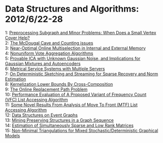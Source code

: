 # Data Structures and Algorithms: 2012/6/22-28  
1: [Preprocessing Subgraph and Minor Problems: When Does a Small Vertex  Cover Help?](https://doi.org/10.48550/arXiv.1206.4912)  
2: [The McDougal Cave and Counting issues](https://doi.org/10.48550/arXiv.1206.5335)  
3: [Near-Optimal Online Multiselection in Internal and External Memory](https://doi.org/10.48550/arXiv.1206.5336)  
4: [Nonuniform Vote Aggregation Algorithms](https://doi.org/10.48550/arXiv.1206.5343)  
5: [Provable ICA with Unknown Gaussian Noise, and Implications for Gaussian  Mixtures and Autoencoders](https://doi.org/10.48550/arXiv.1206.5349)  
6: [Metrical Service Systems with Multiple Servers](https://doi.org/10.48550/arXiv.1206.5392)  
7: [On Deterministic Sketching and Streaming for Sparse Recovery and Norm  Estimation](https://doi.org/10.48550/arXiv.1206.5725)  
8: [Kernelization Lower Bounds By Cross-Composition](https://doi.org/10.48550/arXiv.1206.5941)  
9: [The Online Replacement Path Problem](https://doi.org/10.48550/arXiv.1206.5959)  
10: [Performance Evaluation of A Proposed Variant of Frequency Count (VFC)  List Accessing Algorithm](https://doi.org/10.48550/arXiv.1206.6185)  
11: [Some Novel Results From Analysis of Move To Front (MTF) List Accessing  Algorithm](https://doi.org/10.48550/arXiv.1206.6187)  
12: [Data Structures on Event Graphs](https://doi.org/10.48550/arXiv.1206.6193)  
13: [Mining Preserving Structures in a Graph Sequence](https://doi.org/10.48550/arXiv.1206.6202)  
14: [Estimation of Simultaneously Sparse and Low Rank Matrices](https://doi.org/10.48550/arXiv.1206.6474)  
15: [Non-Minimal Triangulations for Mixed Stochastic/Deterministic Graphical  Models](https://doi.org/10.48550/arXiv.1206.6825)  